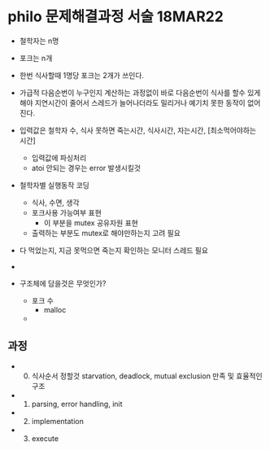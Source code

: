# philo 문제해결과정 서술 18MAR22


- 철학자는 n명
- 포크는 n개
- 한번 식사할때 1명당 포크는 2개가 쓰인다.
- 가급적 다음순번이 누구인지 계산하는 과정없이
	바로 다음순번이 식사를 할수 있게해야 지연시간이 줄어서 스레드가 늘어나더라도 밀리거나 예기치 못한 동작이 없어진다.
- 입력값은 철학자 수, 식사 못하면 죽는시간, 식사시간, 자는시간, [최소먹어야하는 시간]
	- 입력값에 파싱처리
	- atoi 안되는 경우는 error 발생시킬것
- 철학자별 실행동작 코딩
	- 식사, 수면, 생각
	- 포크사용 가능여부 표현
		- 이 부분을 mutex 공유자원 표현
	- 출력하는 부분도 mutex로 해야만하는지 고려 필요
- 다 먹었는지, 지금 못먹으면 죽는지 확인하는 모니터 스레드 필요

-

- 구조체에 담을것은 무엇인가?
	- 포크 수
		- malloc
	-

## 과정
- 0. 식사순서 정할것
	starvation, deadlock, mutual exclusion 만족 및 효율적인 구조
- 1. parsing, error handling, init
- 2. implementation
- 3. execute
